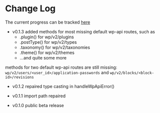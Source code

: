 # Change Log

The current progress can be tracked [here](https://github.com/dkress59/wordpress-api-client/projects/1)

- v0.1.3 added methods for most missing default wp-api routes, such as
  - .plugin() for wp/v2/plugins
  - .postType() for wp/v2/types
  - .taxonomy() for wp/v2/taxonomies
  - .theme() for wp/v2/themes
  - …and quite some more

methods for two default wp-api routes are still missing:
`wp/v2/users/<user_id>/application-passwords`
and `wp/v2/blocks/<block-id>/revisions`

- v0.1.2 repaired type casting in handleWpApiError()

- v0.1.1 import path repaired

- v0.1.0 public beta release
